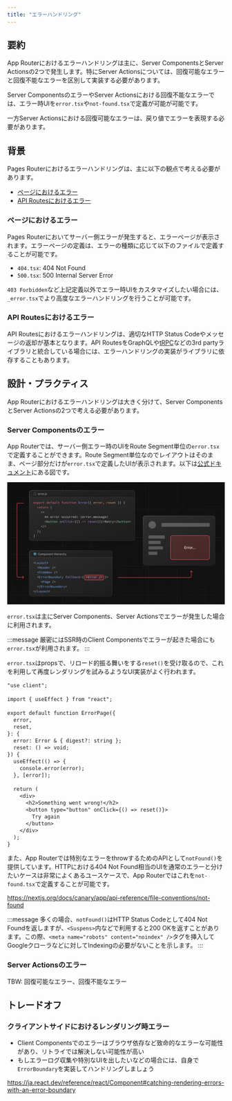 ```yaml
---
title: "エラーハンドリング"
---
```


## 要約

App Routerにおけるエラーハンドリングは主に、Server ComponentsとServer Actionsの2つで発生します。特にServer Actionsについては、回復可能なエラーと回復不能なエラーを区別して実装する必要があります。

Server ComponentsのエラーやServer Actionsにおける回復不能なエラーでは、エラー時UIを`error.tsx`や`not-found.tsx`で定義が可能が可能です。

一方Server Actionsにおける回復可能なエラーは、戻り値でエラーを表現する必要があります。

## 背景

Pages Routerにおけるエラーハンドリングは、主に以下の観点で考える必要があります。

- [ページにおけるエラー](#ページにおけるエラー)
- [API Routesにおけるエラー](#api-routesにおけるエラー)

### ページにおけるエラー

Pages Routerにおいてサーバー側エラーが発生すると、エラーページが表示されます。エラーページの定義は、エラーの種類に応じて以下のファイルで定義することが可能です。

- `404.tsx`: 404 Not Found
- `500.tsx`: 500 Internal Server Error

`403 Forbidden`など上記定義以外でエラー時UIをカスタマイズしたい場合には、`_error.tsx`でより高度なエラーハンドリングを行うことが可能です。

### API Routesにおけるエラー

API Routesにおけるエラーハンドリングは、適切なHTTP Status Codeやメッセージの返却が基本となります。API RoutesをGraphQLや[tRPC](https://trpc.io/)などの3rd partyライブラリと統合している場合には、エラーハンドリングの実装がライブラリに依存することもあります。

## 設計・プラクティス

App Routerにおけるエラーハンドリングは大きく分けて、Server ComponentsとServer Actionsの2つで考える必要があります。

### Server Componentsのエラー

App Routerでは、サーバー側エラー時のUIをRoute Segment単位の`error.tsx`で定義することができます。Route Segment単位なのでレイアウトはそのまま、ページ部分だけが`error.tsx`で定義したUIが表示されます。以下は[公式ドキュメント](https://nextjs.org/docs/canary/app/api-reference/file-conventions/error#how-errorjs-works)にある図です。

![エラー時のUIイメージ](/images/nextjs-basic-principle/error-ui.png)

`error.tsx`は主にServer Components、Server Actionsでエラーが発生した場合に利用されます。

:::message
厳密にはSSR時のClient Componentsでエラーが起きた場合にも`error.tsx`が利用されます。
:::

`error.tsx`はpropsで、リロード的振る舞いをする`reset()`を受け取るので、これを利用して再度レンダリングを試みるようなUI実装がよく行われます。

```tsx
"use client";

import { useEffect } from "react";

export default function ErrorPage({
  error,
  reset,
}: {
  error: Error & { digest?: string };
  reset: () => void;
}) {
  useEffect(() => {
    console.error(error);
  }, [error]);

  return (
    <div>
      <h2>Something went wrong!</h2>
      <button type="button" onClick={() => reset()}>
        Try again
      </button>
    </div>
  );
}
```

また、App Routerでは特別なエラーをthrowするためのAPIとして`notFound()`を提供しています。HTTPにおける404 Not Found相当のUIを通常のエラーと分けたいケースは非常によくあるユースケースで、App Routerではこれを`not-found.tsx`で定義することが可能です。

https://nextjs.org/docs/canary/app/api-reference/file-conventions/not-found

:::message
多くの場合、`notFound()`はHTTP Status Codeとして404 Not Foundを返しますが、`<Suspens>`内などで利用すると200 OKを返すことがあります。この際、`<meta name="robots" content="noindex" />`タグを挿入してGoogleクローラなどに対してIndexingの必要がないことを示します。
:::

### Server Actionsのエラー

TBW: 回復可能なエラー、回復不能なエラー

## トレードオフ

### クライアントサイドにおけるレンダリング時エラー

- Client Componentsでのエラーはブラウザ依存など致命的なエラーな可能性があり、リトライでは解決しない可能性が高い
- もしエラーログ収集や特別なUIを出したいなどの場合には、自身で`ErrorBoundary`を実装してハンドリングしましょう

https://ja.react.dev/reference/react/Component#catching-rendering-errors-with-an-error-boundary
